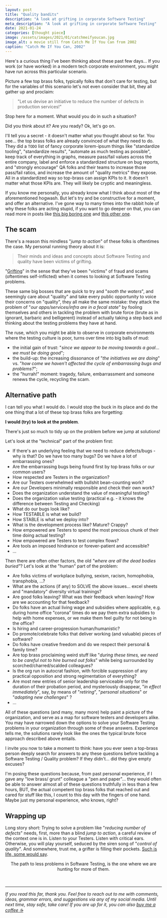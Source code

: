 ```yaml
---
layout: post
title: "Quality bandits"
description: "A look at grifting in corporate Software Testing"
meta_description: "A look at grifting in corporate Software Testing"
date: 2021-01-24
categories: [thought piece]
image: /assets/images/2021/01/catchmeifyoucan.jpg
image_alt: a movie still from Catch Me If You Can from 2002
caption: "Catch Me If You Can, 2002"
---
```


Here's a curious thing I've been thinking about these past few days... If you work (or have worked) in a modern tech corporate environment, you might have run across this particular scenario.

Picture a few top brass folks, typically folks that don't care for testing, but for the variables of this scenario let's not even consider that bit, they all gather up and proclaim:

> "Let us devise an initiative to reduce the number of defects in production services!"

Stop here for a moment. What would you do in such a situation?

Did you think about it? Are you ready? Ok, let's go on.

I'll tell you a secret - it doesn't matter what you thought about so far. You see... the top brass folks are already convinced of what they need to do. They did a `TODO` list of fancy corporate lorem-ipsum things like "standardize tooling", "standardize results", "automate as much testing as possible", keep track of everything in graphs, measure pass/fail values across the entire company, label and enforce a standardized structure on bug reports, and "strongly encourage" QA folks and their teams to increase those pass/fail ratios, and increase the amount of "quality metrics" they expose. All in a standardized way so top-brass can assign KPIs to it. It doesn't matter what those KPIs are. They will likely be cryptic and meaningless.

If you know me personally, you already know what I think about most of the aforementioned hogwash. But let's try and be constructive for a moment, and offer an alternative. I've gone way to many times into the rabbit hole of why these folks are acting stupid, if you want to go deeper on that, you can read more in posts like [this big boring one](https://filfreire.com/posts/quality_infotainment) and [this other one](https://filfreire.com/posts/why_did_i_miss_it).

## The scam

There's a reason this mindless "_jump to action_" of these folks is oftentimes the case. My personal running theory about it is:

> Their minds and ideas and concepts about Software Testing and quality have been victims of grifting.

"[Grifting](https://www.dictionary.com/browse/grift)" in the sense that they've been "victims" of fraud and scams (oftentimes self-inflicted) when it comes to looking at Software Testing problems.

These same big bosses that are quick to try and "_sooth the waters_", and seemingly care about "quality" and take every public opportunity to voice their concerns on "quality", they all make the same mistake: they attack the problem of "_our apps/services/infra are in a fecal state_" by fooling themselves and others in tackling the problem with brute force (brute as in ignorant, barbaric and belligerent) instead of actually taking a step back and thinking about the testing problems they have at hand.

The ruse, which you might be able to observe in corporate environments where the testing culture is poor, turns over time into big balls of mud:
- the initial gain of trust: "_since we appear to be moving towards a goal_... _we must be doing good_";
- the build-up: the increasing dissonance of "_the initiatives we are doing_" vs. "_how come we haven't affected the cycle of embarrassing bugs and problems?_";
- the "hurrah!" moment: tragedy, failure, embarrassment and someone renews the cycle, recycling the scam.

## Alternative path

I can tell you what I would do. I would stop the buck in its place and do the one thing that a lot of these top brass folks are forgetting:

__I would (try) to look at the problem__.

There's just so much to tidy up on the problem before we jump at solutions!

Let's look at the "technical" part of the problem first:

- If there's an underlying feeling that we need to reduce defects/bugs - why is that? Do we have too many bugs? Do we have a lot of embarrassing ones?
- Are the embarrassing bugs being found first by top brass folks or our common users?
- How respected are Testers in the organization?
- Are our Testers overwhelmed with bullshit bean-counting work?
- Are our Developers minimally responsible and check their own work?
- Does the organization understand the value of meaningful testing?
- Does the organization value testing (practical e.g. - it knows the difference between Testing and Checking)
- What do our bugs look like?
- How TESTABLE is what we build?
- How STABLE is what we deploy into?
- What is the development process like? Mature? Crappy?
- How empowered are Testers to spend the most precious chunk of their time doing actual testing?
- How empowered are Testers to test complex flows?
- Are tools an imposed hindrance or forever-patient and accessible?
- ...

Then there are often other factors, the old _"where are all the dead bodies buried"_? Let's look at the "human" part of the problem:
- Are folks victims of workplace bullying, sexism, racism, homophobia, transphobia, ...?
- What are the actions (if any) to SOLVE the above issues... excel sheets and "mandatory" diversity virtual trainings?
- Are good folks leaving? What was their feedback when leaving? How are we accounting for that feedback?
- Do folks have an actual living wage and subsidies where applicable, e.g. during home office "corona" times do we pay them extra subsidies to help with home expenses, or we make them feel guilty for not being in the office?
- Is hiring and career-progression human/humanistic?
- Do promote/celebrate folks that deliver working (and valuable) pieces of software?
- Do folks have creative freedom and do we respect their personal & family time?
- Are top brass proclaiming weird stuff like "_during these times, we need to be careful not to hire burned out folks_" while being surrounded by scorched/charred/scalded colleagues?
- Is the org run in autocrat fashion, with forcible suppression of any practical opposition and strong regimentation of everything?
- Are most new entries of senior leadership serviceable only for the duration of their probation period, and mysteriously disappear, "_in effect immediately_", say, by means of "_retiring_", "_personal situations_" or "_adopting new challenges_" ?
- ...

All of these questions (and many, many more) help paint a picture of the organization, and serve as a map for software testers and developers alike. You may have narrowed down the options to solve your Software Testing problems in your organization through some of these answers. Experience tells me, the solutions rarely look like the ones the typical brute force approach described above entails.

I invite you now to take a moment to think: have you ever seen a top-brass person deeply search for answers to any these questions before tackling a Software Testing / Quality problem? If they didn't... did they give empty excuses?

I'm posing these questions because, from past personal experience, if I gave any "low brass/ grunt" colleague a "pen and paper"... they would often be able to answer almost all of these questions truthfully in less than a few hours, BUT, the actual competent top brass folks that reached out and cared for stuff like this, I count to this day with the fingers of one hand. Maybe just my personal experience, who knows, right?

## Wrapping up

Long story short: Trying to solve a problem like "_reducing number of defects_" needs, first, more than a blind _jump to action_, a careful review of the context one is in. Listen to your Testers. Listen with critical ears. Otherwise, you will play yourself, seduced by the siren song of "_control of quality_". And somewhere, trust me, a grifter is filling their pockets. [Such is life, some would say](https://www.youtube.com/watch?v=L_jWHffIx5E).

<center>The path to less problems in Software Testing, is the one where we are hunting for more of them.</center>


<br/>
<br/>

________

_If you read this far, thank you. Feel free to reach out to me with comments, ideas, grammar errors, and suggestions via any of my social media. Until next time, stay safe, take care! If you are up for it, you can also <a href="https://www.buymeacoffee.com/filipefreire">buy me a coffee ☕</a>_